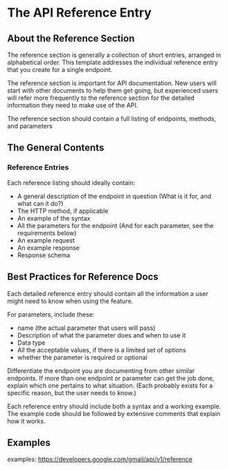 # The API Reference Entry

## About the Reference Section

The reference section is generally a collection of short entries, arranged in alphabetical order. This template addresses the individual reference entry that you create for a single endpoint. 

The reference section is important for API documentation. New users will start with other documents to help them get going, but experienced users will refer more frequently to the reference section for the detailed information they need to make use of the API.

The reference section should contain a full listing of endpoints, methods, and parameters

## The General Contents


### Reference Entries

Each reference listing should ideally contain:

* A general description of the endpoint in question (What is it for, and what can it do?)
* The HTTP method, if applicable
* An example of the syntax
* All the parameters for the endpoint (And for each parameter, see the requirements below)
* An example request
* An example response
* Response schema


## Best Practices for Reference Docs

Each detailed reference entry should contain all the information a user might need to know when using the feature.

For parameters, include these:

   * name (the actual parameter that users will pass)
   * Description of what the parameter does and when to use it
   * Data type
   * All the acceptable values, if there is a limited set of options
   * whether the parameter is required or optional

Differentiate the endpoint you are documenting from other similar endpoints. If more than one endpoint or parameter can get the job done, explain which one pertains to what situation. (Each probably exists for a specific reason, but the user needs to know.)

Each reference entry should include both a syntax and a working example. The example code should be followed by extensive comments that explain how it works.

## Examples

examples:
https://developers.google.com/gmail/api/v1/reference
